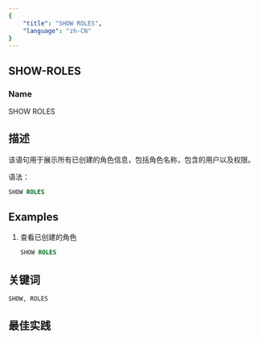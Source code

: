 ```yaml
---
{
    "title": "SHOW ROLES",
    "language": "zh-CN"
}
---
```


<!--
Licensed to the Apache Software Foundation (ASF) under one
or more contributor license agreements.  See the NOTICE file
distributed with this work for additional information
regarding copyright ownership.  The ASF licenses this file
to you under the Apache License, Version 2.0 (the
"License"); you may not use this file except in compliance
with the License.  You may obtain a copy of the License at

  http://www.apache.org/licenses/LICENSE-2.0

Unless required by applicable law or agreed to in writing,
software distributed under the License is distributed on an
"AS IS" BASIS, WITHOUT WARRANTIES OR CONDITIONS OF ANY
KIND, either express or implied.  See the License for the
specific language governing permissions and limitations
under the License.
-->

## SHOW-ROLES

### Name

SHOW ROLES

## 描述

该语句用于展示所有已创建的角色信息，包括角色名称，包含的用户以及权限。

语法：

```sql
SHOW ROLES
```

## Examples

1. 查看已创建的角色

   ```sql
   SHOW ROLES
   ```

## 关键词

    SHOW, ROLES

## 最佳实践

